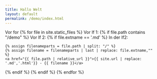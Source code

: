 ```yaml
---
title: Hallo Welt
layout: default
permalink: /demo/index.html
---
```

<!--
<a href="creativeily.html">creativeily</a>  
<a href="lighthouse.html">lighthouse</a>  
<a href="none.html">none</a>  
<a href="print.html">print</a>  
<a href="ProSidebar.html">ProSidebar</a>  
<a href="thflat.html">thflat</a>  
<a href="writr.html">writr</a>  
-->

Vor for
{% for file in site.static_files %}
Vor If 1:
 {% if file.path contains "/demo" %}
Vor If 2:
  {% if file.extname == '.md' %}
In der If2:

    {% assign filenameparts = file.path | split: "/" %}
    {% assign filename = filenameparts | last | replace: file.extname,"" %}
    <a href="{{ file.path | relative_url }}">{{ site.url | replace: '.md','.html'}} - {{ filename }}</a>  

  {% endif %}
 {% endif %}
{% endfor %}
